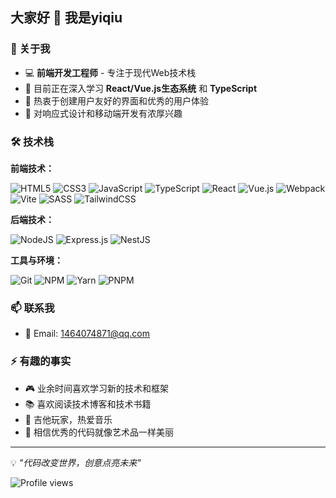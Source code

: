 ## 大家好 👋 我是yiqiu

### 🚀 关于我
- 💻 **前端开发工程师** - 专注于现代Web技术栈
- 🌱 目前正在深入学习 **React/Vue.js生态系统** 和 **TypeScript**
- 🎯 热衷于创建用户友好的界面和优秀的用户体验
- 📱 对响应式设计和移动端开发有浓厚兴趣

### 🛠️ 技术栈

**前端技术：**

![HTML5](https://img.shields.io/badge/html5-%23E34F26.svg?style=for-the-badge&logo=html5&logoColor=white)
![CSS3](https://img.shields.io/badge/css3-%231572B6.svg?style=for-the-badge&logo=css3&logoColor=white)
![JavaScript](https://img.shields.io/badge/javascript-%23323330.svg?style=for-the-badge&logo=javascript&logoColor=%23F7DF1E)
![TypeScript](https://img.shields.io/badge/typescript-%23007ACC.svg?style=for-the-badge&logo=typescript&logoColor=white)
![React](https://img.shields.io/badge/react-%2320232a.svg?style=for-the-badge&logo=react&logoColor=%2361DAFB)
![Vue.js](https://img.shields.io/badge/vuejs-%2335495e.svg?style=for-the-badge&logo=vuedotjs&logoColor=%234FC08D)
![Webpack](https://img.shields.io/badge/webpack-%238DD6F9.svg?style=for-the-badge&logo=webpack&logoColor=black)
![Vite](https://img.shields.io/badge/vite-%23646CFF.svg?style=for-the-badge&logo=vite&logoColor=white)
![SASS](https://img.shields.io/badge/SASS-hotpink.svg?style=for-the-badge&logo=SASS&logoColor=white)
![TailwindCSS](https://img.shields.io/badge/tailwindcss-%2338B2AC.svg?style=for-the-badge&logo=tailwind-css&logoColor=white)

**后端技术：**

![NodeJS](https://img.shields.io/badge/node.js-6DA55F?style=for-the-badge&logo=node.js&logoColor=white)
![Express.js](https://img.shields.io/badge/express.js-%23404d59.svg?style=for-the-badge&logo=express&logoColor=%2361DAFB)
![NestJS](https://img.shields.io/badge/nestjs-%23E0234E.svg?style=for-the-badge&logo=nestjs&logoColor=white)

**工具与环境：**

![Git](https://img.shields.io/badge/git-%23F05033.svg?style=for-the-badge&logo=git&logoColor=white)
![NPM](https://img.shields.io/badge/NPM-%23CB3837.svg?style=for-the-badge&logo=npm&logoColor=white)
![Yarn](https://img.shields.io/badge/yarn-%232C8EBB.svg?style=for-the-badge&logo=yarn&logoColor=white)
![PNPM](https://img.shields.io/badge/pnpm-%234a4a4a.svg?style=for-the-badge&logo=pnpm&logoColor=f69220)


### 📫 联系我
- 📧 Email: 1464074871@qq.com

### ⚡ 有趣的事实
- 🎮 业余时间喜欢学习新的技术和框架
- 📚 喜欢阅读技术博客和技术书籍
- 🎸 吉他玩家，热爱音乐
- 🌟 相信优秀的代码就像艺术品一样美丽
---
💡 *"代码改变世界，创意点亮未来"*

![Profile views](https://komarev.com/ghpvc/?username=yiqiu-code&color=brightgreen)